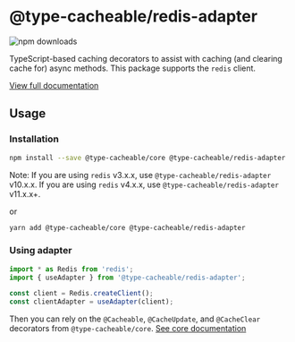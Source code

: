 # @type-cacheable/redis-adapter

![npm downloads](https://img.shields.io/npm/dm/@type-cacheable/redis-adapter)

TypeScript-based caching decorators to assist with caching (and clearing cache for) async methods. This package supports the `redis` client.

[View full documentation](https://github.com/joshuaslate/type-cacheable)

## Usage

### Installation

```bash
npm install --save @type-cacheable/core @type-cacheable/redis-adapter
```

Note: If you are using `redis` v3.x.x, use `@type-cacheable/redis-adapter` v10.x.x. If you are using `redis` v4.x.x, use `@type-cacheable/redis-adapter` v11.x.x+.

or

```bash
yarn add @type-cacheable/core @type-cacheable/redis-adapter
```

### Using adapter

```ts
import * as Redis from 'redis';
import { useAdapter } from '@type-cacheable/redis-adapter';

const client = Redis.createClient();
const clientAdapter = useAdapter(client);
```

Then you can rely on the `@Cacheable`, `@CacheUpdate`, and `@CacheClear` decorators from `@type-cacheable/core`. [See core documentation](https://github.com/joshuaslate/type-cacheable/tree/main/packages/core)

